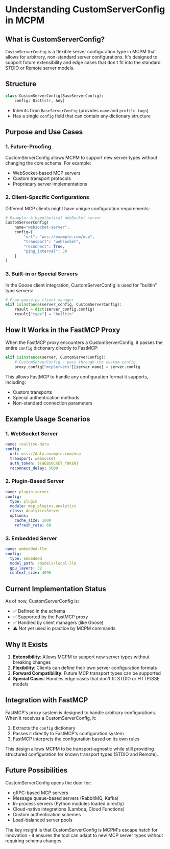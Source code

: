 # Understanding CustomServerConfig in MCPM

## What is CustomServerConfig?

`CustomServerConfig` is a flexible server configuration type in MCPM that allows for arbitrary, non-standard server configurations. It's designed to support future extensibility and edge cases that don't fit into the standard STDIO or Remote server models.

## Structure

```python
class CustomServerConfig(BaseServerConfig):
    config: Dict[str, Any]
```

- Inherits from `BaseServerConfig` (provides `name` and `profile_tags`)
- Has a single `config` field that can contain any dictionary structure

## Purpose and Use Cases

### 1. **Future-Proofing**
CustomServerConfig allows MCPM to support new server types without changing the core schema. For example:
- WebSocket-based MCP servers
- Custom transport protocols
- Proprietary server implementations

### 2. **Client-Specific Configurations**
Different MCP clients might have unique configuration requirements:
```python
# Example: A hypothetical WebSocket server
CustomServerConfig(
    name="websocket-server",
    config={
        "url": "wss://example.com/mcp",
        "transport": "websocket",
        "reconnect": True,
        "ping_interval": 30
    }
)
```

### 3. **Built-in or Special Servers**
In the Goose client integration, CustomServerConfig is used for "builtin" type servers:
```python
# From goose.py client manager
elif isinstance(server_config, CustomServerConfig):
    result = dict(server_config.config)
    result["type"] = "builtin"
```

## How It Works in the FastMCP Proxy

When the FastMCP proxy encounters a CustomServerConfig, it passes the entire `config` dictionary directly to FastMCP:

```python
elif isinstance(server, CustomServerConfig):
    # CustomServerConfig - pass through the custom config
    proxy_config["mcpServers"][server.name] = server.config
```

This allows FastMCP to handle any configuration format it supports, including:
- Custom transports
- Special authentication methods
- Non-standard connection parameters

## Example Usage Scenarios

### 1. WebSocket Server
```yaml
name: realtime-data
config:
  url: wss://data.example.com/mcp
  transport: websocket
  auth_token: ${WEBSOCKET_TOKEN}
  reconnect_delay: 5000
```

### 2. Plugin-Based Server
```yaml
name: plugin-server
config:
  type: plugin
  module: mcp_plugins.analytics
  class: AnalyticsServer
  options:
    cache_size: 1000
    refresh_rate: 60
```

### 3. Embedded Server
```yaml
name: embedded-llm
config:
  type: embedded
  model_path: /models/local-llm
  gpu_layers: 32
  context_size: 4096
```

## Current Implementation Status

As of now, CustomServerConfig is:
- ✅ Defined in the schema
- ✅ Supported by the FastMCP proxy
- ✅ Handled by client managers (like Goose)
- ⚠️ Not yet used in practice by MCPM commands

## Why It Exists

1. **Extensibility**: Allows MCPM to support new server types without breaking changes
2. **Flexibility**: Clients can define their own server configuration formats
3. **Forward Compatibility**: Future MCP transport types can be supported
4. **Special Cases**: Handles edge cases that don't fit STDIO or HTTP/SSE models

## Integration with FastMCP

FastMCP's proxy system is designed to handle arbitrary configurations. When it receives a CustomServerConfig, it:
1. Extracts the `config` dictionary
2. Passes it directly to FastMCP's configuration system
3. FastMCP interprets the configuration based on its own rules

This design allows MCPM to be transport-agnostic while still providing structured configuration for known transport types (STDIO and Remote).

## Future Possibilities

CustomServerConfig opens the door for:
- gRPC-based MCP servers
- Message queue-based servers (RabbitMQ, Kafka)
- In-process servers (Python modules loaded directly)
- Cloud-native integrations (Lambda, Cloud Functions)
- Custom authentication schemes
- Load-balanced server pools

The key insight is that CustomServerConfig is MCPM's escape hatch for innovation - it ensures the tool can adapt to new MCP server types without requiring schema changes.